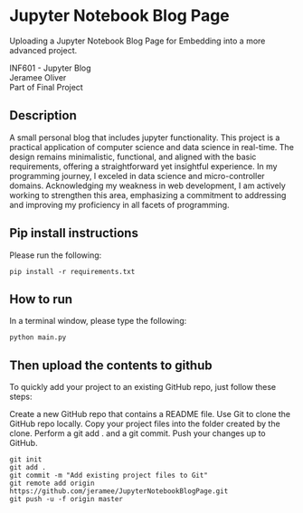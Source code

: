 # Jupyter Notebook Blog Page
Uploading a Jupyter Notebook Blog Page for Embedding into a more advanced project.

INF601 - Jupyter Blog
<br>Jeramee Oliver
<br>Part of Final Project


## Description
A small personal blog that includes jupyter functionality. This project is a practical application of computer science and data science in real-time. The design remains minimalistic, functional, and aligned with the basic requirements, offering a straightforward yet insightful experience. In my programming journey, I exceled in data science and micro-controller domains. Acknowledging my weakness in web development, I am actively working to strengthen this area, emphasizing a commitment to addressing and improving my proficiency in all facets of programming.  

## Pip install instructions

Please run the following:
```
pip install -r requirements.txt
```

## How to run
In a terminal window, please type the following:
```
python main.py
```

## Then upload the contents to github

To quickly add your project to an existing GitHub repo, just follow these steps:

Create a new GitHub repo that contains a README file.
Use Git to clone the GitHub repo locally.
Copy your project files into the folder created by the clone.
Perform a git add . and a git commit.
Push your changes up to GitHub.


```
git init
git add .
git commit -m "Add existing project files to Git"
git remote add origin https://github.com/jeramee/JupyterNotebookBlogPage.git
git push -u -f origin master
```
